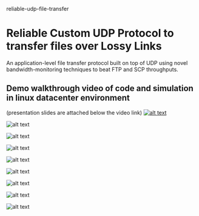 reliable-udp-file-transfer
# Reliable Custom UDP Protocol to transfer files over Lossy Links
An application-level file transfer protocol built on top of UDP using novel bandwidth-monitoring techniques to beat FTP and SCP throughputs.

## Demo walkthrough video of code and simulation in linux datacenter environment
(presentation slides are attached below the video link) 
[![alt text](https://github.com/hpazooki/reliable-udp-file-transfer/blob/master/img/video.png)](https://youtu.be/x010qYtTkBM)

![alt text](https://github.com/hpazooki/reliable-udp-file-transfer/blob/master/img/1.png)

![alt text](https://github.com/hpazooki/reliable-udp-file-transfer/blob/master/img/2.png)

![alt text](https://github.com/hpazooki/reliable-udp-file-transfer/blob/master/img/3.png)

![alt text](https://github.com/hpazooki/reliable-udp-file-transfer/blob/master/img/4.png)

![alt text](https://github.com/hpazooki/reliable-udp-file-transfer/blob/master/img/5.png)

![alt text](https://github.com/hpazooki/reliable-udp-file-transfer/blob/master/img/6.png)

![alt text](https://github.com/hpazooki/reliable-udp-file-transfer/blob/master/img/7.png)

![alt text](https://github.com/hpazooki/reliable-udp-file-transfer/blob/master/img/9.png)
 
